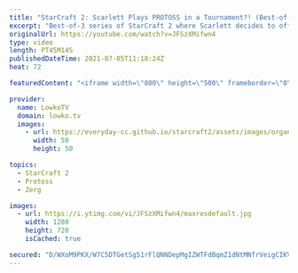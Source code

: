 ```yaml
---
title: "StarCraft 2: Scarlett Plays PROTOSS in a Tournament?! (Best-of-3)"
excerpt: "Best-of-3 series of StarCraft 2 where Scarlett decides to offrace as Protoss versus Namshar. While she normally plays Zerg, she decides to mix it up and play some of the most frustrating Protoss versus Zerg I''ve seen in a while.  Support my work on Patreon: http://www.patreon.com/lowkotv Become a YouTube"
originalUrl: https://youtube.com/watch?v=JFSzXMifwn4
type: video
length: PT45M14S
publishedDateTime: 2021-07-05T11:18:24Z
heat: 72

featuredContent: "<iframe width=\"800\" height=\"500\" frameborder=\"0\" src=\"https://www.youtube.com/embed/JFSzXMifwn4\" allow=\"accelerometer; autoplay; encrypted-media; gyroscope; picture-in-picture\" allowfullscreen></iframe>"

provider:
  name: LowkoTV
  domain: lowko.tv
  images:
    - url: https://everyday-cc.github.io/starcraft2/assets/images/organizations/lowko.tv-50x50.jpg
      width: 50
      height: 50

topics:
  - StarCraft 2
  - Protoss
  - Zerg

images:
  - url: https://i.ytimg.com/vi/JFSzXMifwn4/maxresdefault.jpg
    width: 1280
    height: 720
    isCached: true

secured: "D/WXoM9PKX/W7C5DTGetSg51rFlQNNDepMgIZWTFdBqmZ1dNtMNfrVeigCIKV+9rvWJ91lueX72CRlR3MwbGkpA5UAO8aJA9A9G4gAtauCwYLN4uMGz+y52zBoAMbTtZuh41dGe3oKOqVLtFKYvQewXr9AZHPBh7I2ylQqpoD98rThZWn8Z1ebFtB6/TN+5atTwqMhedLpWcCGY6m+0Tcg78Qed33kExIO7ywmve58qj7AuTo3qiIA7STmIldRwHE1qm468cPRkzcmC1vXKnDUyeTn9b4PG4VAJs/rEmoOgtagZpoSOV2YCb/p1DTIvmEznljAuDxls30pUvhtjRkKjLQGgNhQA4A+xQrDwfJssu/2ZTLMCaVVv8dcvupbMoO0+OonhmWwE7t8mU4mUF5uqwFleW/lsKVb2HXzBc2CLRaelllH86/lhC+SX19MW9;JBEHP9teEwFYRrEtN2FqaA=="
---
```



